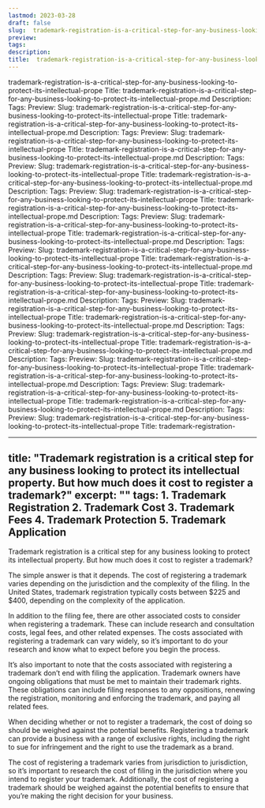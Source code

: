 ```yaml
---
lastmod: 2023-03-28
draft: false
slug:  trademark-registration-is-a-critical-step-for-any-business-looking-to-protect-its-intellectual-prope
preview: 
tags: 
description: 
title:  trademark-registration-is-a-critical-step-for-any-business-looking-to-protect-its-intellectual-prope.md
---
```

trademark-registration-is-a-critical-step-for-any-business-looking-to-protect-its-intellectual-prope
Title: trademark-registration-is-a-critical-step-for-any-business-looking-to-protect-its-intellectual-prope.md
Description:
Tags:
Preview:
Slug: trademark-registration-is-a-critical-step-for-any-business-looking-to-protect-its-intellectual-prope
Title: trademark-registration-is-a-critical-step-for-any-business-looking-to-protect-its-intellectual-prope.md
Description:
Tags:
Preview:
Slug: trademark-registration-is-a-critical-step-for-any-business-looking-to-protect-its-intellectual-prope
Title: trademark-registration-is-a-critical-step-for-any-business-looking-to-protect-its-intellectual-prope.md
Description:
Tags:
Preview:
Slug: trademark-registration-is-a-critical-step-for-any-business-looking-to-protect-its-intellectual-prope
Title: trademark-registration-is-a-critical-step-for-any-business-looking-to-protect-its-intellectual-prope.md
Description:
Tags:
Preview:
Slug: trademark-registration-is-a-critical-step-for-any-business-looking-to-protect-its-intellectual-prope
Title: trademark-registration-is-a-critical-step-for-any-business-looking-to-protect-its-intellectual-prope.md
Description:
Tags:
Preview:
Slug: trademark-registration-is-a-critical-step-for-any-business-looking-to-protect-its-intellectual-prope
Title: trademark-registration-is-a-critical-step-for-any-business-looking-to-protect-its-intellectual-prope.md
Description:
Tags:
Preview:
Slug: trademark-registration-is-a-critical-step-for-any-business-looking-to-protect-its-intellectual-prope
Title: trademark-registration-is-a-critical-step-for-any-business-looking-to-protect-its-intellectual-prope.md
Description:
Tags:
Preview:
Slug: trademark-registration-is-a-critical-step-for-any-business-looking-to-protect-its-intellectual-prope
Title: trademark-registration-is-a-critical-step-for-any-business-looking-to-protect-its-intellectual-prope.md
Description:
Tags:
Preview:
Slug: trademark-registration-is-a-critical-step-for-any-business-looking-to-protect-its-intellectual-prope
Title: trademark-registration-is-a-critical-step-for-any-business-looking-to-protect-its-intellectual-prope.md
Description:
Tags:
Preview:
Slug: trademark-registration-is-a-critical-step-for-any-business-looking-to-protect-its-intellectual-prope
Title: trademark-registration-is-a-critical-step-for-any-business-looking-to-protect-its-intellectual-prope.md
Description:
Tags:
Preview:
Slug: trademark-registration-is-a-critical-step-for-any-business-looking-to-protect-its-intellectual-prope
Title: trademark-registration-is-a-critical-step-for-any-business-looking-to-protect-its-intellectual-prope.md
Description:
Tags:
Preview:
Slug: trademark-registration-is-a-critical-step-for-any-business-looking-to-protect-its-intellectual-prope
Title: trademark-registration-is-a-critical-step-for-any-business-looking-to-protect-its-intellectual-prope.md
Description:
Tags:
Preview:
Slug: trademark-registration-is-a-critical-step-for-any-business-looking-to-protect-its-intellectual-prope
Title: trademark-registration-

---
title: "Trademark registration is a critical step for any business looking to protect its intellectual property. But how much does it cost to register a trademark?"
excerpt: ""
tags: 1. Trademark Registration
2. Trademark Cost
3. Trademark Fees
4. Trademark Protection
5. Trademark Application
---

Trademark registration is a critical step for any business looking to protect its intellectual property. But how much does it cost to register a trademark? 

The simple answer is that it depends. The cost of registering a trademark varies depending on the jurisdiction and the complexity of the filing. In the United States, trademark registration typically costs between $225 and $400, depending on the complexity of the application. 

In addition to the filing fee, there are other associated costs to consider when registering a trademark. These can include research and consultation costs, legal fees, and other related expenses. The costs associated with registering a trademark can vary widely, so it’s important to do your research and know what to expect before you begin the process.

It’s also important to note that the costs associated with registering a trademark don’t end with filing the application. Trademark owners have ongoing obligations that must be met to maintain their trademark rights. These obligations can include filing responses to any oppositions, renewing the registration, monitoring and enforcing the trademark, and paying all related fees.

When deciding whether or not to register a trademark, the cost of doing so should be weighed against the potential benefits. Registering a trademark can provide a business with a range of exclusive rights, including the right to sue for infringement and the right to use the trademark as a brand.

The cost of registering a trademark varies from jurisdiction to jurisdiction, so it’s important to research the cost of filing in the jurisdiction where you intend to register your trademark. Additionally, the cost of registering a trademark should be weighed against the potential benefits to ensure that you’re making the right decision for your business.
